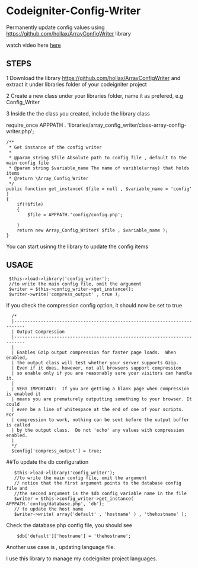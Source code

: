 # Codeigniter-Config-Writer
Permanently update config values using https://github.com/hollax/ArrayConfigWriter library

watch video here [here](https://www.youtube.com/watch?v=5pEjs3cyDec&feature=youtu.be)
## STEPS
   1 Download the library https://github.com/hollax/ArrayConfigWriter and extract it under libraries folder of your codeigniter project
   
   2 Create a new class under your libraries folder, name it as prefered, e.g Config_Writer
   
   3 Inside the the class you created, include the library class
   
   require_once APPPATH . 'libraries/array_config_writer/class-array-config-writer.php';

    /**
     * Get instance of the config writer
     * 
     * @param string $file Absolute path to config file , default to the main config file
     * @param string $variable_name The name of varible(array) that holds items 
     * @return \Array_Config_Writer
     */
    public function get_instance( $file = null , $variable_name = 'config' )
    {
        if(!$file)
        {
            $file = APPPATH.'config/config.php';
            
        }
        return new Array_Config_Writer( $file , $variable_name );
    }
    
You can start usinng the library to update the config items 

## USAGE

     $this->load->library('config_writer');
     //to write the main config file, omit the argument
     $writer = $this->config_writer->get_instance();
     $writer->write('compress_output' , true );
     
If you check the compression config option, it should now be set to true


      /*
      |--------------------------------------------------------------------------
      | Output Compression
      |--------------------------------------------------------------------------
      |
      | Enables Gzip output compression for faster page loads.  When enabled,
      | the output class will test whether your server supports Gzip.
      | Even if it does, however, not all browsers support compression
      | so enable only if you are reasonably sure your visitors can handle it.
      |
      | VERY IMPORTANT:  If you are getting a blank page when compression is enabled it
      | means you are prematurely outputting something to your browser. It could
      | even be a line of whitespace at the end of one of your scripts.  For
      | compression to work, nothing can be sent before the output buffer is called
      | by the output class.  Do not 'echo' any values with compression enabled.
      |
      */
      $config['compress_output'] = true;
        
##To update the db configuration  

       $this->load->library('config_writer');
       //to write the main config file, omit the argument
       // notice that the first argument points to the database config file and 
       //the second argument is the $db config variable name in the file
       $writer = $this->config_writer->get_instance( APPPATH.'config/database.php', 'db');
       // to update the host name
       $writer->write( array('default' , 'hostname' ) , 'thehostname' );
  Check the database.php config file, you should see
  
        $db['default']['hostname'] = 'thehostname';
        
Another use case is , updating language file.

I use this library to manage my codeigniter project languages.
